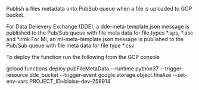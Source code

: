 Publish a files metadata onto PubSub queue when a file is uploaded to GCP bucket.

For Data Delievery Exchange (DDE), a dde-meta-template.json message is published to the Pub/Sub queue with file meta data for file types *.sps, *.asc and *.rmk
For MI, an mi-meta-template.json message is published to the Pub/Sub queue with file meta data for file type *.csv

To deploy the function run the following from the GCP console

gcloud functions deploy pubFileMetaData --runtime python37 --trigger-resource dde_bucket --trigger-event google.storage.object.finalize --set-env-vars PROJECT_ID=blaise-dev-258914